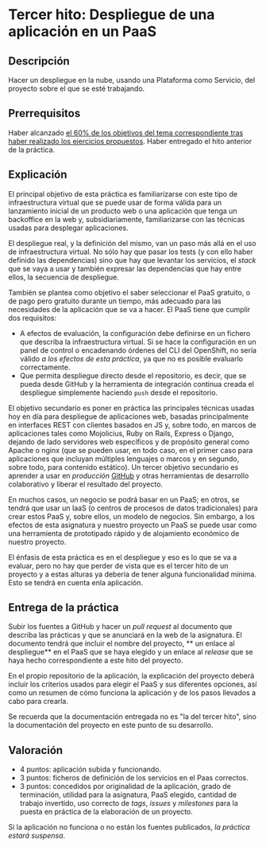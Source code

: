 Tercer hito: Despliegue de una aplicación en un PaaS
=====================================

Descripción
-----------------

Hacer un despliegue en la nube, usando una Plataforma como Servicio,
del proyecto sobre el que se esté trabajando.

Prerrequisitos
--------------------

Haber alcanzado
[el 60% de los objetivos del tema correspondiente tras haber realizado los ejercicios propuestos](../temas/PaaS.md). Haber
entregado el hito anterior de la práctica. 

Explicación
----------------

El principal objetivo de esta práctica es familiarizarse con este tipo
de infraestructura virtual que se puede usar de forma válida para un
lanzamiento inicial de un producto web o una aplicación que tenga un
backoffice en la web y, subsidiariamente, familiarizarse con las
técnicas usadas para desplegar aplicaciones.

El despliegue real, y la definición del mismo, van un paso más allá en
el uso de infraestructura virtual. No sólo hay que pasar los tests (y
con ello haber definido las dependencias) sino que hay que levantar
los servicios, el *stack* que se vaya a usar y también expresar las
dependencias que hay entre ellos, la secuencia de despliegue. 

También se plantea como
objetivo el saber seleccionar el PaaS gratuito, o de pago pero
gratuito durante un tiempo, más adecuado para las 
necesidades de la aplicación que se va a hacer. El PaaS tiene que cumplir dos requisitos:

* A efectos de evaluación, la configuración debe definirse en un
  fichero que describa la infraestructura virtual. Si se hace la
  configuración en un panel de control o encadenando órdenes del CLI
  del OpenShift, no sería válido *a los efectos de esta práctica*, ya
  que no es posible evaluarlo correctamente.
* Que permita despliegue directo desde el repositorio, es decir, que
  se pueda desde GitHub y la herramienta de integración continua
  creada el despliegue simplemente haciendo `push` desde el
  repositorio. 

El objetivo secundario es poner en práctica las principales
técnicas usadas hoy en día para despliegue de aplicaciones web,
basadas principalmente en interfaces REST con clientes basados en JS
y, sobre todo, en marcos de aplicaciones tales como Mojolicius, Ruby
on Rails, Express o Django, dejando de lado servidores web específicos
y de propósito general como Apache o nginx (que se pueden usar, en
todo caso, en el primer caso para aplicaciones que incluyan múltiples
lenguajes o marcos y en segundo, sobre todo, para contenido estático).
Un tercer
objetivo secundario es aprender a usar en *producción* [GitHub](http://github.com) y otras
herramientas de desarrollo colaborativo y liberar el resultado del
proyecto. 

En muchos casos, un negocio se podrá basar en un PaaS; en otros, se
tendrá que usar un IaaS (o centros de procesos de datos tradicionales) para
crear estos PaaS y, sobre ellos, un modelo de negocios. Sin embargo,
a los efectos de esta asignatura y nuestro proyecto un PaaS se puede
usar como una herramienta de prototipado rápido y de alojamiento
económico de nuestro proyecto.

El énfasis de esta práctica es en el despliegue y eso es lo que se va
a evaluar, pero no hay que perder de vista que es el tercer hito de un
proyecto y a estas alturas ya debería de tener alguna funcionalidad
mínima. Esto se tendrá en cuenta enla aplicación.

Entrega de la práctica
--------------------------------

Subir los fuentes a GitHub y hacer un *pull request* al documento que
describa las prácticas y que se anunciará en la web de la
asignatura. El documento tendrá que incluir el nombre del proyecto,  **
un enlace al despliegue** en el PaaS que se haya elegido y un enlace
al *release* que se haya hecho correspondiente a este hito del
proyecto. 

En el propio repositorio de la aplicación, la explicación del proyecto
deberá incluir los criterios usados para elegir el PaaS y sus
diferentes opciones, así como un resumen de cómo
funciona la aplicación y de los pasos llevados a cabo para crearla.

Se recuerda que la documentación entregada no es "la del tercer hito",
sino la documentación del proyecto en este punto de su desarrollo. 

Valoración
--------------

* 4 puntos: aplicación subida y funcionando.
* 3 puntos: ficheros de definición de los servicios en el Paas correctos.
* 3 puntos: concedidos por originalidad de la aplicación, grado de
  terminación, utilidad para la asignatura, PaaS elegido, cantidad de
  trabajo invertido, uso correcto de *tags*, *issues* y *milestones*
  para la puesta en práctica de la elaboración de un proyecto. 
  
 Si la aplicación no funciona o no están los fuentes publicados, *la
  práctica estará suspensa*.
